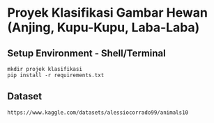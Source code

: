 # Proyek Klasifikasi Gambar Hewan (Anjing, Kupu-Kupu, Laba-Laba)

## Setup Environment - Shell/Terminal

```
mkdir projek klasifikasi
pip install -r requirements.txt
```
## Dataset
```
https://www.kaggle.com/datasets/alessiocorrado99/animals10
```
